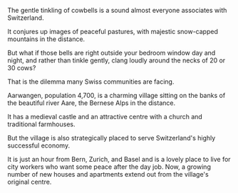 The gentle tinkling of cowbells is a sound almost everyone associates with Switzerland.

It conjures up images of peaceful pastures, with majestic snow-capped mountains in the distance.

But what if those bells are right outside your bedroom window day and night, and rather than tinkle gently, clang loudly around the necks of 20 or 30 cows?

That is the dilemma many Swiss communities are facing.

Aarwangen, population 4,700, is a charming village sitting on the banks of the beautiful river Aare, the Bernese Alps in the distance.

It has a medieval castle and an attractive centre with a church and traditional farmhouses.

But the village is also strategically placed to serve Switzerland's highly successful economy.

It is just an hour from Bern, Zurich, and Basel and is a lovely place to live for city workers who want some peace after the day job. Now, a growing number of new houses and apartments extend out from the village's original centre.
